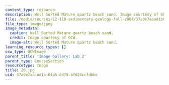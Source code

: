 ```yaml
---
content_type: resource
description: Well Sorted Mature quartz beach sand. Image courtesy of OCW.
file: /media/courses/12-110-sedimentary-geology-fall-2004/37a9e7aaad1b0fa56d79bf024ccfdbbe_20.jpg
file_type: image/jpeg
image_metadata:
  caption: Well Sorted Mature quartz beach sand.
  credit: Image courtesy of OCW.
  image-alt: Well Sorted Mature quartz beach sand.
learning_resource_types: []
ocw_type: OCWImage
parent_title: 'Image Gallery: Lab 2'
parent_type: CourseSection
resourcetype: Image
title: 20.jpg
uid: 37a9e7aa-ad1b-0fa5-6d79-bf024ccfdbbe
---
```

